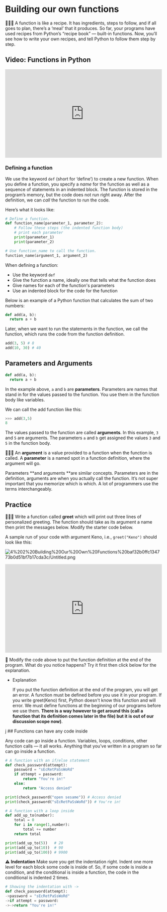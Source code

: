 # Building our own functions

<aside>

🧑🏿‍🍳 A function is like a recipe. It has ingredients, steps to follow, and if all goes to plan, there’s a ‘meal’ that it produces. So far, your programs have used recipes from Python’s “recipe book” — built-in functions. Now, you’ll see how to write your own recipes, and tell Python to follow them step by step.

</aside>

## Video: Functions in Python

<div style="position: relative; padding-bottom: 56.25%; height: 0;"><iframe src="https://www.loom.com/embed/584390ac33ac47e096bc92d693a84cc0" frameborder="0" webkitallowfullscreen mozallowfullscreen allowfullscreen style="position: absolute; top: 0; left: 0; width: 100%; height: 100%;"></iframe></div>

### Defining a function

We use the keyword `def` (short for ‘define’) to create a new function. When you define a function, you specify a *name* for the function as well as a sequence of statements in an indented block. The function is stored in the program’s memory, but the code does not run right away. After the definition, we can *call* the function to run the code.

Here’s what it looks like:

```python
# Define a function.
def function_name(parameter_1, parameter_2):
	# Follow these steps (the indented function body)
	# print each parameter
	print(parameter_1)
	print(parameter_2)

# Use function_name to call the function.
function_name(argument_1, argument_2)
```

When defining a function:

- Use the keyword `def`
- Give the function a name, ideally one that tells what the function does
- Give names for each of the function's parameters
- Use an indented block for the code for the function

Below is an example of a Python function that calculates the sum of two numbers:

```python
def add(a, b):
  return a + b
```

Later, when we want to run the statements in the function, we call the function, which runs the code from the function definition.

```python
add(3, 5) # 8
add(10, 30) # 40
```

## Parameters and Arguments

```python
def add(a, b):
  return a + b
```

In the example above, `a` and `b` are **parameters**. Parameters are names that stand in for the values passed to the function. You use them in the function body like variables.

We can call the add function like this:

```python
>>> add(3,5)
8
```

The values passed to the function are called **arguments**. In this example, `3` and `5` are arguments. The parameters `a` and `b` get assigned the values `3` and `5` in the function body.

<aside>


🤷🏿‍♂️ An **argument** is a value provided to a function when the function is called.
A **parameter** is a named spot in a function definition, where the argument will go.

Parameters **and arguments **are similar concepts. Parameters are in the definition, arguments are when you actually call the function. It’s not super important that you memorize which is which. A lot of programmers use the terms interchangeably.

</aside>

## Practice

<aside>


👩🏿‍💻 Write a function called **greet** which will print out three lines of personalized greeting. The function should take as its argument a name then print the messages below. Modify the starter code below.

</aside>

A sample run of your code with argument Keno, i.e., `greet("Keno")` should look like this:

![4%202%20Building%20Our%20Own%20Functions%20baf32b0ffc134773b0d51bf7b17cda3c/Untitled.png](/future-proof-with-python-feb-2022/working-with-data/variables-and-assignment/untitled.png)

<div style="position: relative; padding-bottom: 56.25%; height: 0;"><iframe src="https://replit.com/team/fpwp-feb2022/Greet-Person-Function" frameborder="0" webkitallowfullscreen mozallowfullscreen allowfullscreen style="position: absolute; top: 0; left: 0; width: 100%; height: 100%;"></iframe></div>

<aside>


🤔 Modify the code above to put the function definition at the end of the program. What do you notice happens? Try it first then click below for the explanation.

- Explanation

    If you put the function definition at the end of the program, you will get an error. A function must be defined before you use it in your program. If you write greet(Keno) first, Python doesn't know this function and will error. We must define functions at the beginning of our programs before we use them. **There is a way however to get around this (call a function that its definition comes later in the file) but it is out of our discussion scope now)**.

</aside>
j
## Functions can have any code inside

Any code can go inside a function. Variables, loops, conditions, other function calls — it all works. Anything that you’ve written in a program so far can go inside a function.

```python
# A function with an if/else statement
def check_password(attempt):
	password = "sEcRetPaSsWoRd"
	if attempt = password:
		return "You're in!"
	else:
		return "Access denied"

print(check_password("open sesame")) # Access denied
print(check_password("sEcRetPaSsWoRd")) # You're in!

# A function with a loop inside
def add_up_to(number):
	total = 0
	for i in range(1,number):
		total += number
	return total

print(add_up_to(5))   # 20
print(add_up_to(10))  # 90
print(add_up_to(100)) # 9900
```

<aside>


⚠️ **Indentation**
Make sure you get the indentation right. Indent one more level for each block some code is inside of. So, if some code is inside a condition, and the conditional is inside a function, the code in the conditional is indented 2 times.

```python
# Showing the indentation with ->
def check_password(attempt):
->password = "sEcRetPaSsWoRd"
->if attempt = password:
->->return "You're in!"
```

</aside>